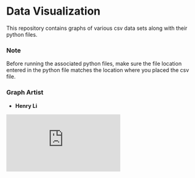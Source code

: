 # Data Visualization

This repository contains graphs of various csv data sets along with their python files. 

### Note
Before running the associated python files, make sure the file location entered in the python file matches the location where you placed the csv file.

### Graph Artist
* **Henry Li**

![example](https://github.com/henryli-git/Data_Visualization/blob/master/WHO_Obesity_2016/WHO_obesity_by_country_2016_graph.pdf)
